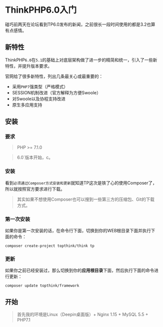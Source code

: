 # ThinkPHP6.0入门

碰巧前两天在论坛看到TP6.0发布的新闻，之前很长一段时间使用的都是3.2也算有点感情。

## 新特性

ThinkPHP`6.0`在`5.1`的基础上对底层架构做了进一步的精简和统一，引入了一些新特性，并提升版本要求。

官网给了很多新特性，列出几条最关心或最重要的：

* 采用`PHP7`强类型（严格模式）
* SESSION机制改进（官方解释为方便Swoole）
* 对Swoole以及协程支持改进
* 原生多应用支持

## 安装

### 要求

> PHP >= 7.1.0

> 6.0`版本开始，c。

### 安装

看到``必须通过Composer方式安装和更新``就知道TP这次是铁了心的使用Composer了，所以就按照官方要求进行下载。

> 其实如果不想使用Composer也可以搜到一些第三方的压缩包、Git的下载方式。

### 第一次安装

如果你是第一次安装的话，在命令行下面，切换到你的WEB根目录下面并执行下面的命令：

```
composer create-project topthink/think tp
```

### 更新

如果你之前已经安装过，那么切换到你的**应用根目录**下面，然后执行下面的命令进行更新：

```
composer update topthink/framework
```



## 开始

> 首先我的环境是Linux（Deepin桌面版）+ Nginx 1.15 + MySQL 5.5 + PHP7.1 